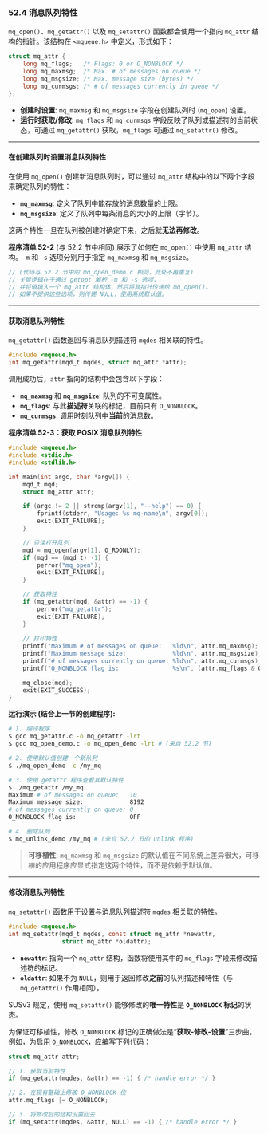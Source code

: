 ### **52.4 消息队列特性**

`mq_open()`、`mq_getattr()` 以及 `mq_setattr()` 函数都会使用一个指向 `mq_attr` 结构的指针。该结构在 `<mqueue.h>` 中定义，形式如下：

```c
struct mq_attr {
    long mq_flags;   /* Flags: 0 or O_NONBLOCK */
    long mq_maxmsg;  /* Max. # of messages on queue */
    long mq_msgsize; /* Max. message size (bytes) */
    long mq_curmsgs; /* # of messages currently in queue */
};
```

  * **创建时设置**: `mq_maxmsg` 和 `mq_msgsize` 字段在创建队列时 (`mq_open`) 设置。
  * **运行时获取/修改**: `mq_flags` 和 `mq_curmsgs` 字段反映了队列或描述符的当前状态，可通过 `mq_getattr()` 获取，`mq_flags` 可通过 `mq_setattr()` 修改。

-----

#### **在创建队列时设置消息队列特性**

在使用 `mq_open()` 创建新消息队列时，可以通过 `mq_attr` 结构中的以下两个字段来确定队列的特性：

  * **`mq_maxmsg`**: 定义了队列中能存放的消息数量的上限。
  * **`mq_msgsize`**: 定义了队列中每条消息的大小的上限（字节）。

这两个特性一旦在队列被创建时确定下来，之后就**无法再修改**。

**程序清单 52-2** (与 52.2 节中相同) 展示了如何在 `mq_open()` 中使用 `mq_attr` 结构。`-m` 和 `-s` 选项分别用于指定 `mq_maxmsg` 和 `mq_msgsize`。

```c
// (代码与 52.2 节中的 mq_open_demo.c 相同，此处不再重复)
// 关键逻辑在于通过 getopt 解析 -m 和 -s 选项，
// 并将值填入一个 mq_attr 结构体，然后将其指针传递给 mq_open()。
// 如果不提供这些选项，则传递 NULL，使用系统默认值。
```

-----

#### **获取消息队列特性**

`mq_getattr()` 函数返回与消息队列描述符 `mqdes` 相关联的特性。

```c
#include <mqueue.h>
int mq_getattr(mqd_t mqdes, struct mq_attr *attr);
```

调用成功后，`attr` 指向的结构中会包含以下字段：

  * **`mq_maxmsg`** 和 **`mq_msgsize`**: 队列的不可变属性。
  * **`mq_flags`**: 与此**描述符**关联的标记，目前只有 `O_NONBLOCK`。
  * **`mq_curmsgs`**: 调用时刻队列中**当前**的消息数。

**程序清单 52-3：获取 POSIX 消息队列特性**

```c
#include <mqueue.h>
#include <stdio.h>
#include <stdlib.h>

int main(int argc, char *argv[]) {
    mqd_t mqd;
    struct mq_attr attr;

    if (argc != 2 || strcmp(argv[1], "--help") == 0) {
        fprintf(stderr, "Usage: %s mq-name\n", argv[0]);
        exit(EXIT_FAILURE);
    }

    // 只读打开队列
    mqd = mq_open(argv[1], O_RDONLY);
    if (mqd == (mqd_t) -1) {
        perror("mq_open");
        exit(EXIT_FAILURE);
    }

    // 获取特性
    if (mq_getattr(mqd, &attr) == -1) {
        perror("mq_getattr");
        exit(EXIT_FAILURE);
    }
    
    // 打印特性
    printf("Maximum # of messages on queue:   %ld\n", attr.mq_maxmsg);
    printf("Maximum message size:             %ld\n", attr.mq_msgsize);
    printf("# of messages currently on queue: %ld\n", attr.mq_curmsgs);
    printf("O_NONBLOCK flag is:               %s\n", (attr.mq_flags & O_NONBLOCK) ? "ON" : "OFF");

    mq_close(mqd);
    exit(EXIT_SUCCESS);
}
```

**运行演示 (结合上一节的创建程序):**

```bash
# 1. 编译程序
$ gcc mq_getattr.c -o mq_getattr -lrt
$ gcc mq_open_demo.c -o mq_open_demo -lrt # (来自 52.2 节)

# 2. 使用默认值创建一个新队列
$ ./mq_open_demo -c /my_mq

# 3. 使用 getattr 程序查看其默认特性
$ ./mq_getattr /my_mq
Maximum # of messages on queue:   10
Maximum message size:             8192
# of messages currently on queue: 0
O_NONBLOCK flag is:               OFF

# 4. 删除队列
$ mq_unlink_demo /my_mq # (来自 52.2 节的 unlink 程序)
```

> **可移植性**: `mq_maxmsg` 和 `mq_msgsize` 的默认值在不同系统上差异很大，可移植的应用程序应显式指定这两个特性，而不是依赖于默认值。

-----

#### **修改消息队列特性**

`mq_setattr()` 函数用于设置与消息队列描述符 `mqdes` 相关联的特性。

```c
#include <mqueue.h>
int mq_setattr(mqd_t mqdes, const struct mq_attr *newattr,
               struct mq_attr *oldattr);
```

  * **`newattr`**: 指向一个 `mq_attr` 结构，函数将使用其中的 `mq_flags` 字段来修改描述符的标记。
  * **`oldattr`**: 如果不为 `NULL`，则用于返回修改**之前**的队列描述和特性（与 `mq_getattr()` 作用相同）。

SUSv3 规定，使用 `mq_setattr()` 能够修改的**唯一特性**是 **`O_NONBLOCK` 标记**的状态。

为保证可移植性，修改 `O_NONBLOCK` 标记的正确做法是“**获取-修改-设置**”三步曲。例如，为启用 `O_NONBLOCK`，应编写下列代码：

```c
struct mq_attr attr;

// 1. 获取当前特性
if (mq_getattr(mqdes, &attr) == -1) { /* handle error */ }

// 2. 在现有基础上修改 O_NONBLOCK 位
attr.mq_flags |= O_NONBLOCK;

// 3. 将修改后的结构设置回去
if (mq_setattr(mqdes, &attr, NULL) == -1) { /* handle error */ }
```